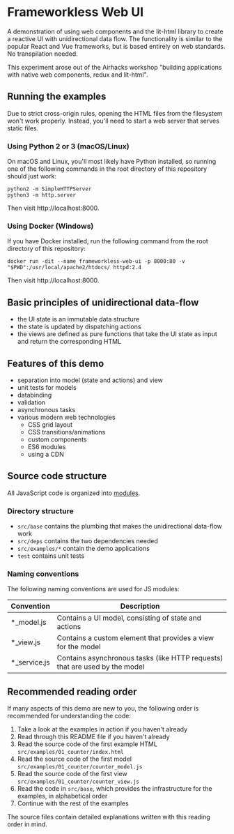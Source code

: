 # Frameworkless Web UI

A demonstration of using web components and the lit-html library to create a reactive UI with unidirectional data flow.
The functionality is similar to the popular React and Vue frameworks, but is based entirely on web standards. No transpilation needed.

This experiment arose out of the Airhacks workshop "building applications with native web components, redux and lit-html".

## Running the examples

Due to strict cross-origin rules, opening the HTML files from the filesystem won't work properly. Instead, you'll need to start a web server that serves static files.

### Using Python 2 or 3 (macOS/Linux)

On macOS and Linux, you'll most likely have Python installed, so running one of the following commands in the root directory of this repository should just work:

    python2 -m SimpleHTTPServer
    python3 -m http.server

Then visit http://localhost:8000.

### Using Docker (Windows)

If you have Docker installed, run the following command from the root directory of this repository:

    docker run -dit --name frameworkless-web-ui -p 8000:80 -v "$PWD":/usr/local/apache2/htdocs/ httpd:2.4

Then visit http://localhost:8000.

## Basic principles of unidirectional data-flow

- the UI state is an immutable data structure
- the state is updated by dispatching actions
- the views are defined as pure functions that take the UI state as input and return the corresponding HTML

## Features of this demo

- separation into model (state and actions) and view
- unit tests for models
- databinding
- validation
- asynchronous tasks
- various modern web technologies
    - CSS grid layout
    - CSS transitions/animations
    - custom components
    - ES6 modules
    - using a CDN

## Source code structure

All JavaScript code is organized into
[modules](https://developer.mozilla.org/en-US/docs/Web/JavaScript/Guide/Modules).

### Directory structure

- `src/base` contains the plumbing that makes the unidirectional data-flow work
- `src/deps` contains the two dependencies needed
- `src/examples/*` contain the demo applications
- `test` contains unit tests

### Naming conventions

The following naming conventions are used for JS modules:

| Convention | Description |
|------------|-------------|
| *_model.js |  Contains a UI model, consisting of state and actions |
| *_view.js | Contains a custom element that provides a view for the model |
| *_service.js | Contains asynchronous tasks (like HTTP requests) that are used by the model |

## Recommended reading order

If many aspects of this demo are new to you, the following order is recommended for understanding the code:

1. Take a look at the examples in action if you haven't already
2. Read through this README file if you haven't already
3. Read the source code of the first example HTML `src/examples/01_counter/index.html`
3. Read the source code of the first model `src/examples/01_counter/counter_model.js`
3. Read the source code of the first view `src/examples/01_counter/counter_view.js`
4. Read the code in `src/base`, which provides the infrastructure for the examples, in alphabetical order
5. Continue with the rest of the examples

The source files contain detailed explanations written with this reading order in mind.
